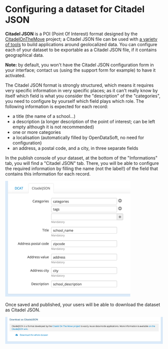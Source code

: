 # Configuring a dataset for Citadel JSON

**Citadel JSON** is a POI (Point Of Interest) format designed by the [CitadelOnTheMove](http://www.citadelonthemove.eu/) project; a Citadel JSON file
can be used with [a variety of tools](http://www.citadelonthemove.eu/en-us/createanapp/developerpage.aspx) to build applications around geolocalized data. You can configure each of your dataset to be exportable
as a Citadel JSON file, if it contains geographical data.

**Note:** by default, you won't have the Citadel JSON configuration form in your interface; contact us (using the support form for example) to have it activated.

The Citadel JSON format is strongly structured, which
means it requires very specific information in very specific places; as it can't
really know by itself which field is what you consider the "description" of the "categories", you need to configure by yourself which field plays which role. The following information is expected for each record:

- a title (the name of a school...)
- a description (a longer description of the point of interest; can be left empty although it is not recommended)
- one or more categories
- a localisation (automatically filled by OpenDataSoft, no need for configuration)
- an address, a postal code, and a city, in three separate fields

In the publish console of your dataset, at the bottom of the "Informations" tab, you will find a "Citadel JSON" tab. There, you will be able to configure the required
information by filling the name (not the label!) of the field that contains this information for each record.

![Configuration](configuration.png)

Once saved and published, your users will be able to download the dataset as Citadel JSON.

![Download](download-en.png)
